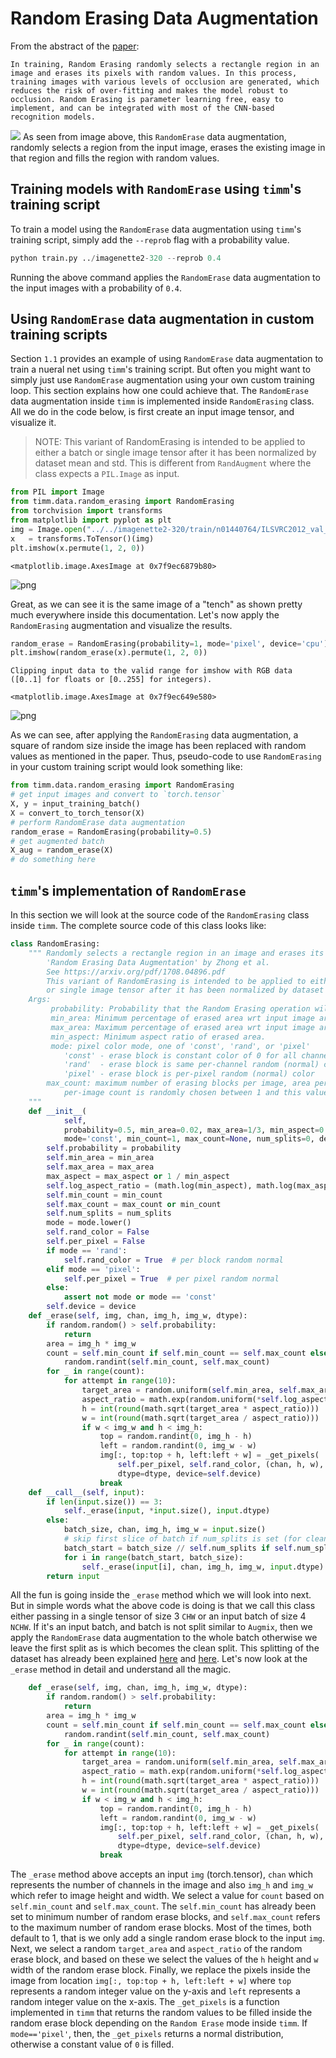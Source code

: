 # Random Erasing Data Augmentation
From the abstract of the [paper](https://arxiv.org/abs/1708.04896):
```
In training, Random Erasing randomly selects a rectangle region in an image and erases its pixels with random values. In this process, training images with various levels of occlusion are generated, which reduces the risk of over-fitting and makes the model robust to occlusion. Random Erasing is parameter learning free, easy to implement, and can be integrated with most of the CNN-based recognition models.
```
![](figure/random_erase.png)
As seen from image above, this `RandomErase` data augmentation, randomly selects a region from the input image, erases the existing image in that region and fills the region with random values.
## Training models with `RandomErase` using `timm`'s training script
To train a model using the `RandomErase` data augmentation using `timm`'s training script, simply add the `--reprob` flag with a probability value. 
```python
python train.py ../imagenette2-320 --reprob 0.4
```
Running the above command applies the `RandomErase` data augmentation to the input images with a probability of `0.4`.
## Using `RandomErase` data augmentation in custom training scripts
Section `1.1` provides an example of using `RandomErase` data augmentation to train a nueral net using `timm`'s training script.  But often you might want to simply just use `RandomErase` augmentation using your own custom training loop. This section explains how one could achieve that. 
The `RandomErase` data augmentation inside `timm` is implemented inside `RandomErasing` class. All we do in the code below, is first create an input image tensor, and visualize it. 
> NOTE: This variant of RandomErasing is intended to be applied to either a batch or single image tensor after it has been normalized by dataset mean and std. This is different from `RandAugment` where the class expects a `PIL.Image` as input. 
```python
from PIL import Image
from timm.data.random_erasing import RandomErasing
from torchvision import transforms
from matplotlib import pyplot as plt
img = Image.open("../../imagenette2-320/train/n01440764/ILSVRC2012_val_00000293.JPEG")
x   = transforms.ToTensor()(img)
plt.imshow(x.permute(1, 2, 0))
```
    <matplotlib.image.AxesImage at 0x7f9ec6879b80>
    
![png](05c_RandomErase_files/05c_RandomErase_10_1.png)
    
Great, as we can see it is the same image of a "tench" as shown pretty much everywhere inside this documentation. Let's now apply the `RandomErasing` augmentation and visualize the results. 
```python
random_erase = RandomErasing(probability=1, mode='pixel', device='cpu')
plt.imshow(random_erase(x).permute(1, 2, 0))
```
    Clipping input data to the valid range for imshow with RGB data ([0..1] for floats or [0..255] for integers).
    
    <matplotlib.image.AxesImage at 0x7f9ec649e580>
    
![png](05c_RandomErase_files/05c_RandomErase_12_2.png)
    
As we can see, after applying the `RandomErasing` data augmentation, a square of random size inside the image has been replaced with random values as mentioned in the paper. Thus, pseudo-code to use `RandomErasing` in your custom training script would look something like: 
```python 
from timm.data.random_erasing import RandomErasing
# get input images and convert to `torch.tensor`
X, y = input_training_batch()
X = convert_to_torch_tensor(X)
# perform RandomErase data augmentation
random_erase = RandomErasing(probability=0.5)
# get augmented batch
X_aug = random_erase(X)
# do something here 
```
## `timm`'s implementation of `RandomErase`
In this section we will look at the source code of the `RandomErasing` class inside `timm`. The complete source code of this class looks like: 
```python
class RandomErasing:
    """ Randomly selects a rectangle region in an image and erases its pixels.
        'Random Erasing Data Augmentation' by Zhong et al.
        See https://arxiv.org/pdf/1708.04896.pdf
        This variant of RandomErasing is intended to be applied to either a batch
        or single image tensor after it has been normalized by dataset mean and std.
    Args:
         probability: Probability that the Random Erasing operation will be performed.
         min_area: Minimum percentage of erased area wrt input image area.
         max_area: Maximum percentage of erased area wrt input image area.
         min_aspect: Minimum aspect ratio of erased area.
         mode: pixel color mode, one of 'const', 'rand', or 'pixel'
            'const' - erase block is constant color of 0 for all channels
            'rand'  - erase block is same per-channel random (normal) color
            'pixel' - erase block is per-pixel random (normal) color
        max_count: maximum number of erasing blocks per image, area per box is scaled by count.
            per-image count is randomly chosen between 1 and this value.
    """
    def __init__(
            self,
            probability=0.5, min_area=0.02, max_area=1/3, min_aspect=0.3, max_aspect=None,
            mode='const', min_count=1, max_count=None, num_splits=0, device='cuda'):
        self.probability = probability
        self.min_area = min_area
        self.max_area = max_area
        max_aspect = max_aspect or 1 / min_aspect
        self.log_aspect_ratio = (math.log(min_aspect), math.log(max_aspect))
        self.min_count = min_count
        self.max_count = max_count or min_count
        self.num_splits = num_splits
        mode = mode.lower()
        self.rand_color = False
        self.per_pixel = False
        if mode == 'rand':
            self.rand_color = True  # per block random normal
        elif mode == 'pixel':
            self.per_pixel = True  # per pixel random normal
        else:
            assert not mode or mode == 'const'
        self.device = device
    def _erase(self, img, chan, img_h, img_w, dtype):
        if random.random() > self.probability:
            return
        area = img_h * img_w
        count = self.min_count if self.min_count == self.max_count else \
            random.randint(self.min_count, self.max_count)
        for _ in range(count):
            for attempt in range(10):
                target_area = random.uniform(self.min_area, self.max_area) * area / count
                aspect_ratio = math.exp(random.uniform(*self.log_aspect_ratio))
                h = int(round(math.sqrt(target_area * aspect_ratio)))
                w = int(round(math.sqrt(target_area / aspect_ratio)))
                if w < img_w and h < img_h:
                    top = random.randint(0, img_h - h)
                    left = random.randint(0, img_w - w)
                    img[:, top:top + h, left:left + w] = _get_pixels(
                        self.per_pixel, self.rand_color, (chan, h, w),
                        dtype=dtype, device=self.device)
                    break
    def __call__(self, input):
        if len(input.size()) == 3:
            self._erase(input, *input.size(), input.dtype)
        else:
            batch_size, chan, img_h, img_w = input.size()
            # skip first slice of batch if num_splits is set (for clean portion of samples)
            batch_start = batch_size // self.num_splits if self.num_splits > 1 else 0
            for i in range(batch_start, batch_size):
                self._erase(input[i], chan, img_h, img_w, input.dtype)
        return input
```
All the fun is going inside the `_erase` method which we will look into next. But in simple words what the above code is doing is that we call this class either passing in a single tensor of size 3 `CHW` or an input batch of size 4 `NCHW`. If it's an input batch, and batch is not split similar to `Augmix`, then we apply the `RandomErase` data augmentation to the whole batch otherwise we leave the first split as is which becomes the clean split. This splitting of the dataset has already been explained [here](https://fastai.github.io/timmdocs/dataset#AugmixDataset) and [here](https://fastai.github.io/timmdocs/tutorial_splitbn).
Let's now look at the `_erase` method in detail and understand all the magic. 
```python
    def _erase(self, img, chan, img_h, img_w, dtype):
        if random.random() > self.probability:
            return
        area = img_h * img_w
        count = self.min_count if self.min_count == self.max_count else \
            random.randint(self.min_count, self.max_count)
        for _ in range(count):
            for attempt in range(10):
                target_area = random.uniform(self.min_area, self.max_area) * area / count
                aspect_ratio = math.exp(random.uniform(*self.log_aspect_ratio))
                h = int(round(math.sqrt(target_area * aspect_ratio)))
                w = int(round(math.sqrt(target_area / aspect_ratio)))
                if w < img_w and h < img_h:
                    top = random.randint(0, img_h - h)
                    left = random.randint(0, img_w - w)
                    img[:, top:top + h, left:left + w] = _get_pixels(
                        self.per_pixel, self.rand_color, (chan, h, w),
                        dtype=dtype, device=self.device)
                    break
```
The `_erase` method above accepts an input `img` (torch.tensor), `chan` which represents the number of channels in the image and also `img_h` and `img_w` which refer to image height and width. 
We select a value for `count` based on `self.min_count` and `self.max_count`. The `self.min_count` has already been set to minimum number of random erase blocks, and `self.max_count` refers to the maximum number of random erase blocks. Most of the times, both default to 1, that is we only add a single random erase block to the input `img`. 
Next, we select a random `target_area` and `aspect_ratio` of the random erase block, and based on these we select the values of the `h` height and `w` width of the random erase block. 
Finally, we replace the pixels inside the image from location `img[:, top:top + h, left:left + w]` where `top` represents a random integer value on the y-axis and `left` represents a random integer value on the x-axis. The `_get_pixels` is a function implemented in `timm` that returns the random values to be filled inside the random erase block depending on the `Random Erase` mode inside `timm`. 
If `mode=='pixel'`, then, the `_get_pixels` returns a normal distribution, otherwise a constant value of `0` is filled. 

